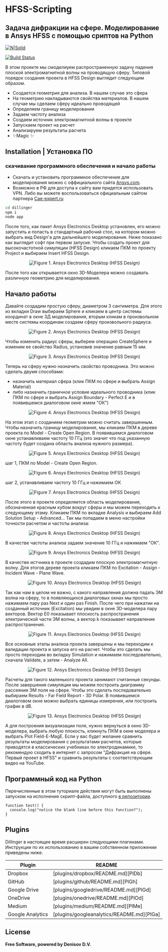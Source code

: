 # HFSS-Scripting
## Задача дифракции на сфере. Моделирование в Ansys HFSS с помощью сриптов на Python

[![N|Solid](https://cldup.com/dTxpPi9lDf.thumb.png)](https://nodesource.com/products/nsolid)

[![Build Status](https://travis-ci.org/joemccann/dillinger.svg?branch=master)](https://travis-ci.org/joemccann/dillinger)

В этом проекте мы смоделиуем распространенную задачу падения плоской электромагнитной волны на проводящую сферу. Типовой порядок создания проекта в HFSS Design выглядит следующим образом.

- Создается геометрия для анализа. В нашем случае это сфера
- На геометрию накладываются свойства материалов. В нашем случае мы сделаем сферу идеально проводящей
- Определяем границу моделирования
- Задаем частоту анализа
- Создаем источник электромагнитной волны в проекте
- Запускаем проект на расчет
- Анализируем результаты расчета
- ✨Magic ✨

## Installation | Установка ПО
### скачивание программного обеспечения и начало работы

- Скачать и установить программное обеспечение для моделирования можно с оффициального сайта [Ansys.com](https://www.ansys.com/academic/students/ansys-electronics-desktop-student).
- Возможно в РФ для доступа к сайту вам придется использовать VPN. Либо вы можете воспользоваться официальным сайтом партнера [Cae-expert.ru](https://cae-expert.ru/product/ansys-hfss) 

```sh
cd dillinger
npm i
node app
```

После того, как пакет Ansys Electronics Desktop установлен, его можно запустить и попасть в стандартный рабочий стол, на котором можно выбрать вид Design'a для дальнейшего моделирования. Ниже показано как выглядит софт при первом запуске. Чтобы создать проект для высокочастотной симуляции (HFSS Design) кликаем ПКМ по проекту Project и выбираем Insert HFSS Design.

<p align="center">
  <img src="https://github.com/Den1sovDm1triy/hfss-scripting/blob/main/Screenshots/Fig_1.png" alt="Figure 1. Ansys Electronics Desktop (HFSS Design)"/>
</p>

После того как открывается окно 3D-Моделера можно создавать различную геометрию для моделирования. 

## Начало работы

Давайте создадим простую сферу, диаметром 3 сантиметра. Для этого из вкладки Draw выбираем Sphere и кликаем в центр системы координат в окне 3Д моделирования, вторым кликам в произвольном месте системы координам создаем сферу произвольного радиуса.

<p align="center">
  <img src="https://github.com/Den1sovDm1triy/hfss-scripting/blob/main/Screenshots/Fig_2.png" alt="Figure 2. Ansys Electronics Desktop (HFSS Design)"/>
</p>

Чтобы изменить радиус сферы, выберем операцию CreateSphere и изменим ее свойство Radius, установив значение равным 15 мм.

<p align="center">
  <img src="https://github.com/Den1sovDm1triy/hfss-scripting/blob/main/Screenshots/Fig_3.png" alt="Figure 3. Ansys Electronics Desktop (HFSS Design)"/>
</p>

Теперь на сферу нужно назначить свойство проводника. Это можно сделать двумя способами:
- назначить материал сфера (клик ПКМ по сфере и выбрать Assign Material)
- либо назначить граничное условие идеального проводника (клик ПКМ по сфере и выбрать Assign Boundary - Perfect E и в появившемся диалоговом окне жмем "ОК")

<p align="center">
  <img src="https://github.com/Den1sovDm1triy/hfss-scripting/blob/main/Screenshots/Fig_4.png" alt="Figure 4. Ansys Electronics Desktop (HFSS Design)"/>
</p>

На этом этап с созданием геометрии можно считать завершенным. Чтобы назначить границу моделирования, мы кликаем ПКМ в дереве проекта по Model - Create Open Region. В появившемся диалоговом окне устанавливаем частоту 10 ГГц (это значит что под указанную частоту будет создана область анализа нужного размера).

<p align="center">
  <img src="https://github.com/Den1sovDm1triy/hfss-scripting/blob/main/Screenshots/Fig_5.png" alt="Figure 5. Ansys Electronics Desktop (HFSS Design)"/>
</p>

шаг 1, ПКМ по Model - Create Open Region.

<p align="center">
  <img src="https://github.com/Den1sovDm1triy/hfss-scripting/blob/main/Screenshots/Fig_6.png" alt="Figure 6. Ansys Electronics Desktop (HFSS Design)"/>
</p>

шаг 2, устанавливаем частоту 10 ГГц и нажимаем ОК

<p align="center">
  <img src="https://github.com/Den1sovDm1triy/hfss-scripting/blob/main/Screenshots/Fig_7.png" alt="Figure 7. Ansys Electronics Desktop (HFSS Design)"/>
</p>

После этого в проекте определяется область моделирования, обозначенная красным кубом вокруг сферы и мы можем переходить к следующему этаму. Кликаем ПКМ по вкладке Analysis и выбираем Add Solution Setup - Advanced... Так мы попадаем в меню настройки точности расчетом и частоты анализа:

<p align="center">
  <img src="https://github.com/Den1sovDm1triy/hfss-scripting/blob/main/Screenshots/Fig_8.png" alt="Figure 8. Ansys Electronics Desktop (HFSS Design)"/>
</p>

В качестве частоты анализа задаем значение 10 ГГц и нажимаем "ОК".

<p align="center">
  <img src="https://github.com/Den1sovDm1triy/hfss-scripting/blob/main/Screenshots/Fig_9.png" alt="Figure 9. Ansys Electronics Desktop (HFSS Design)"/>
</p>

В качестве истчника в проекте создадим плоскую электромагнитную волну. Для этогов дереве проекта кликаем ПКМ по Excitation - Assign - Incident Wave - Plane Wave.

<p align="center">
  <img src="https://github.com/Den1sovDm1triy/hfss-scripting/blob/main/Screenshots/Fig_10.png" alt="Figure 10. Ansys Electronics Desktop (HFSS Design)"/>
</p>

Так как нам в целом не важно, с какого направления должна падать ЭМ волна на сферу, то в появляющихся диалоговых окнах мы просто нажимаем пару раз Next и один раз Finish. После чего при нажатии на созданный источник (Excitation) мы увидим в окне 3D-моделера пару векторов. Вектор E0 показывает плоскость распространения электрической части ЭМ волны, а вектор k показывает направление распространения.

<p align="center">
  <img src="https://github.com/Den1sovDm1triy/hfss-scripting/blob/main/Screenshots/Fig_11.png" alt="Figure 11. Ansys Electronics Desktop (HFSS Design)"/>
</p>

Все основные этапы анализа проекта завершены и мы переходим к валидации проекта и запуска его на расчет. Чтобы это сделать мы просто переходим во вкладку Simulation и нажимаем последовательно, сначала Validate, а затем - Analyze All.

<p align="center">
  <img src="https://github.com/Den1sovDm1triy/hfss-scripting/blob/main/Screenshots/Fig_12.png" alt="Figure 12. Ansys Electronics Desktop (HFSS Design)"/>
</p>

Расчеты для такого маленького проекта занимают считанные секунды. После завершения симуляции мы можем построить диаграмму рассеяния ЭМ поля на сфере. Чтобы это сделать последовательно выбираем Results - Far Field Report - 3D Polar. В появившемся диалоговом окне можно выбрать единицы измерения, или построить график в dB.

<p align="center">
  <img src="https://github.com/Den1sovDm1triy/hfss-scripting/blob/main/Screenshots/Fig_13.png" alt="Figure 13. Ansys Electronics Desktop (HFSS Design)"/>
</p>

А для построения визуализации поля, нужно вернуться в окно 3D-моделера, выбрать любую плокость, кликнуть ПКМ в окне моделера и выбрать Plot Field-E-MagE. Если у вас будет желание сравнить результаты моделирования с результатами расчетов, которые приводятся в классических учебниках по электродинамике, то рекомендую сходить в интернет с запросом "Дифракция на сфере. Первый проект в HFSS" и сравнить результаты с соответствующим видео на YouTube.

## Программный код на Python

Перечисленные в этом туториале действия могут быть выполнены запуском на исполнение скрипт-файла, доступного [в репозитории](https://github.com/Den1sovDm1triy/hfss-scripting/blob/main/ScreatingSphereInAEDT.py).

```
function test() {
  console.log("notice the blank line before this function?");
}
```

## Plugins

Dillinger в настоящее время расширен следующими плагинами. Инструкции по их использованию в вашем собственном приложении приведены ниже.

| Plugin | README |
| ------ | ------ |
| Dropbox | [plugins/dropbox/README.md][PlDb] |
| GitHub | [plugins/github/README.md][PlGh] |
| Google Drive | [plugins/googledrive/README.md][PlGd] |
| OneDrive | [plugins/onedrive/README.md][PlOd] |
| Medium | [plugins/medium/README.md][PlMe] |
| Google Analytics | [plugins/googleanalytics/README.md][PlGa] |

## License

**Free Software, powered by Denisov D.V.**
